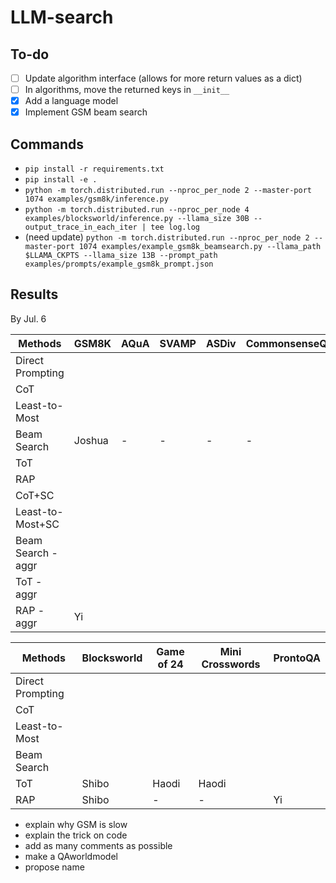 # LLM-search

## To-do
- [ ] Update algorithm interface (allows for more return values as a dict)
- [ ] In algorithms, move the returned keys in `__init__`
- [x] Add a language model
- [x] Implement GSM beam search

## Commands
- `pip install -r requirements.txt`
- `pip install -e .`
- `python -m torch.distributed.run --nproc_per_node 2 --master-port 1074 examples/gsm8k/inference.py`
- `python -m torch.distributed.run --nproc_per_node 4 examples/blocksworld/inference.py --llama_size 30B --output_trace_in_each_iter | tee log.log`
- (need update) `python -m torch.distributed.run --nproc_per_node 2 --master-port 1074 examples/example_gsm8k_beamsearch.py --llama_path $LLAMA_CKPTS --llama_size 13B --prompt_path examples/prompts/example_gsm8k_prompt.json`

## Results

By Jul. 6

|Methods|GSM8K|AQuA|SVAMP|ASDiv|CommonsenseQA|StrategyQA|
|-|-|-|-|-|-|-|
|Direct Prompting||
|CoT|
|Least-to-Most|
|Beam Search|Joshua|-|-|-|-|-|-|
|ToT|
|RAP|
|CoT+SC|
|Least-to-Most+SC|||||||
|Beam Search - aggr|
|ToT - aggr|
|RAP - aggr|Yi||||||


|Methods|Blocksworld|Game of 24|Mini Crosswords|ProntoQA|
|-|-|-|-|-|
|Direct Prompting|
|CoT|
|Least-to-Most|
|Beam Search|
|ToT|Shibo|Haodi|Haodi||
|RAP|Shibo|-|-|Yi|

- explain why GSM is slow
- explain the trick on code
- add as many comments as possible
- make a QAworldmodel
- propose name